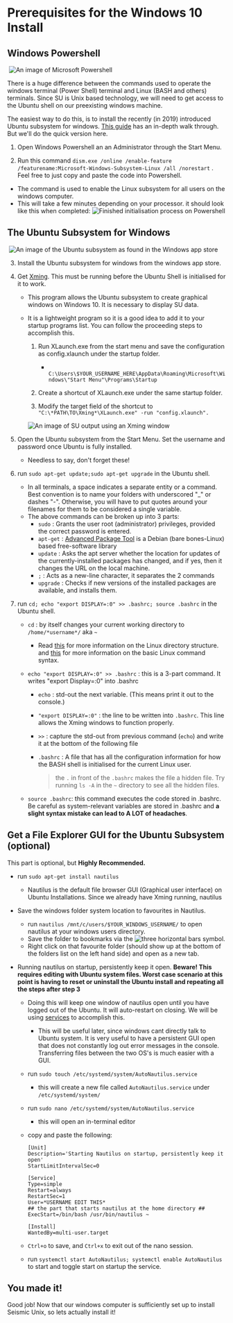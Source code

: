 # Prerequisites for the Windows 10 Install

## Windows Powershell

​	![An image of Microsoft Powershell]()

There is a huge difference between the commands used to operate the windows terminal (Power Shell) terminal and Linux (BASH and others) terminals.  Since SU is Unix based technology, we will need to get access to the Ubuntu shell on our preexisting windows machine. 

The easiest way to do this, is to install the recently (in 2019) introduced Ubuntu subsystem for windows. [This guide](https://docs.microsoft.com/en-us/windows/wsl/install-win10) has an in-depth walk through. But we'll do the quick version here.

1. Open Windows Powershell an an Administrator through the Start Menu.

2.  Run this command `dism.exe /online /enable-feature /featurename:Microsoft-Windows-Subsystem-Linux /all /norestart` . Feel free to just copy and paste the code into Powershell.

   - The command is used to enable the Linux subsystem for all users on the windows computer.
   - This will take a few minutes depending on your processor. it should look like this when completed: ![Finished initialisation process on Powershell]()

   

## The Ubuntu Subsystem for Windows

​			![An image of the Ubuntu subsystem as found in the Windows app store]()

3. Install the Ubuntu subsystem for windows from the windows app store.

4. Get [Xming](https://sourceforge.net/projects/xming/). This must be running before the Ubuntu Shell is initialised for it to work.

   - This program allows the Ubuntu subsystem to create graphical windows on Windows 10. It is necessary to display SU data.

   - It is a lightweight program so it is a good idea to add it to your startup programs list. You can follow the proceeding steps to accomplish this.

     1. Run XLaunch.exe from the start menu and save the configuration as config.xlaunch under the startup folder.
        - ` C:\Users\$YOUR_USERNAME_HERE\AppData\Roaming\Microsoft\Windows\"Start Menu"\Programs\Startup`
     2. Create a shortcut of XLaunch.exe under the same startup folder.

     3. Modify the target field of the shortcut to `"C:\*PATH\TO\Xming*\XLaunch.exe" -run "config.xlaunch".`
     
     ![An image of SU output using an Xming window]()
   
5. Open the Ubuntu subsystem from the Start Menu. Set the username and password once Ubuntu is fully installed.

   - Needless to say, don't forget these!

6. run `sudo apt-get update;sudo apt-get upgrade` in the Ubuntu shell.

   - In all terminals, a space indicates a separate entity or a command. Best convention is to name your folders with underscored "_" or  dashes "-". Otherwise, you will have to put quotes around your filenames for them to be considered a single variable.
   - The above commands can be broken up into 3 parts:
     - `sudo` : Grants the user root (administrator) privileges, provided the correct password is entered.
     - `apt-get` : [Advanced Package Tool](https://en.wikipedia.org/wiki/APT_(software)) is a Debian (bare bones-Linux) based free-software library
     - `update` : Asks the apt server whether the location for updates of the currently-installed packages has changed, and if yes, then it changes the URL on the local machine.
     - `;` : Acts as a new-line character, it separates the 2 commands
     - `upgrade` : Checks if new versions of the installed packages are available, and installs them.

7. run `cd; echo "export DISPLAY=:0" >> .bashrc; source .bashrc` in the Ubuntu shell.

   - `cd` : by itself changes your current working directory to `/home/*username*/`  aka  `~`

     - Read [this](https://www.howtogeek.com/117435/htg-explains-the-linux-directory-structure-explained/) for more information on the Linux directory structure. and [this](https://www.redhat.com/sysadmin/basic-linux-commands) for more information on the basic Linux command syntax.

   - `echo "export DISPLAY=:0" >> .bashrc` : this is a 3-part command. It writes "export Display=:0" into .bashrc

     - `echo` : std-out the next variable. (This means print it out to the console.)

     - `"export DISPLAY=:0"` : the line to be written into `.bashrc`. This line allows the Xming windows to function properly.

     - `>>` : capture the std-out from previous command (`echo`) and write it at the bottom of the following file

     - `.bashrc` : A file that has all the configuration information for how the BASH shell is initialised for the current Linux user.

       > the `.` in front of the `.bashrc` makes the file a hidden file. Try running `ls -A` in the `~` directory to see all the hidden files.

   - `source .bashrc`:  this command executes the code stored in .bashrc. Be careful as system-relevant variables are stored in .bashrc and **a slight syntax mistake can lead to A LOT of headaches**.

## Get a File Explorer GUI for the Ubuntu Subsystem (optional)

This part is optional, but <b>Highly Recommended.</b>

- run `sudo apt-get install nautilus`

  - Nautilus is the default file browser GUI (Graphical user interface)  on Ubuntu Installations. Since we already have Xming running, nautilus

- Save the windows folder system location to favourites in Nautilus.  

  - run `nautilus /mnt/c/users/$YOUR_WINDOWS_USERNAME/`  to open nautilus at your windows users directory. 
  - Save the folder to bookmarks via the ![three horizontal bars symbol]().
  - Right click on that favourite folder (should show up at the bottom of the folders list on the left hand side) and open as a new tab.

- Running nautilus on startup, persistently keep it open.
  **Beware! This requires editing with Ubuntu system files. Worst case scenario at this point is having to reset or uninstall the Ubuntu install and repeating all the steps after step 3**

  - Doing this will keep one window of nautilus open until you have logged out of the Ubuntu. It will auto-restart on closing. We will be using [services](https://medium.com/@benmorel/creating-a-linux-service-with-systemd-611b5c8b91d6) to accomplish this. 

    - This will be useful later, since windows cant directly talk to Ubuntu system. It is very useful to have a persistent GUI open that does not constantly log out error messages in the console. Transferring files between the two OS's is much easier with a GUI.

  - run `sudo touch /etc/systemd/system/AutoNautilus.service`

    - this will create a new file called `AutoNautilus.service` under `/etc/systemd/system/`

  - run `sudo nano /etc/systemd/system/AutoNautilus.service`

    - this will open an in-terminal editor

  - copy and paste the following: 

    ```shell
    [Unit]
    Description='Starting Nautilus on startup, persistently keep it open'
    StartLimitIntervalSec=0
    
    [Service]
    Type=simple
    Restart=always
    RestartSec=1
    User=*USERNAME EDIT THIS*
    ## the part that starts nautilus at the home directory ##
    ExecStart=/bin/bash /usr/bin/nautilus ~
    
    [Install]
    WantedBy=multi-user.target
    ```

  - `Ctrl+o` to save, and `Ctrl+x` to exit out of the nano session.

  - run `systemctl start AutoNautilus; systemctl enable AutoNautilus` to start and toggle start on startup the service.

  

## You made it!

Good job! Now that our windows computer is sufficiently set up to install Seismic Unix, so lets actually install it!